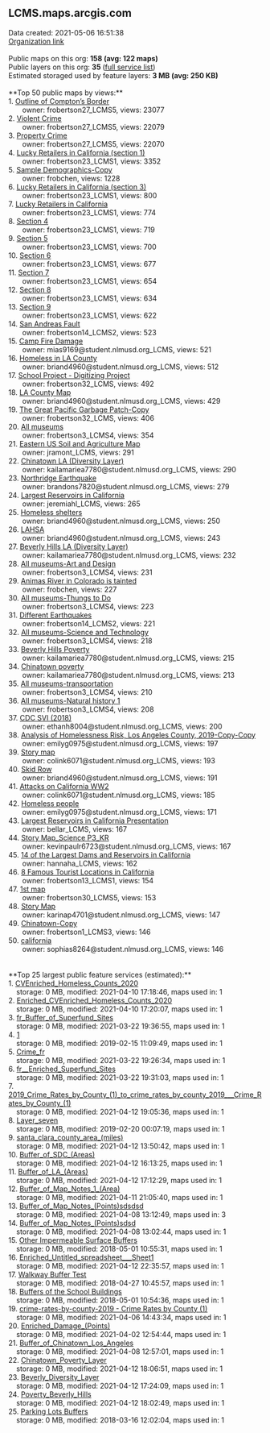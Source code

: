 <h2>LCMS.maps.arcgis.com</h2> Data created: 2021-05-06 16:51:38 <br /><a target='new' href='https://LCMS.maps.arcgis.com'>Organization link</a><br /><br />Public maps on this org: <b>158 (avg: 122 maps)</b><br />Public layers on this org: <b>35 </b>(<a target='new' href='https://services.arcgis.com/uLk3108IDcqbXf6a/ArcGIS/rest/services'>full service list</a>)<br />Estimated storaged used by feature layers: <b>3 MB (avg: 250 KB)</b><br /><br />**Top 50 public maps by views:**<br />  1. <a target='new' href='https://www.arcgis.com/home/item.html?id=3292cfec002a4240831e8d1dde7c8121'>Outline of Compton’s Border</a> <br />  &nbsp;&nbsp;&nbsp;&nbsp; &nbsp;&nbsp;owner: frobertson27_LCMS5, views: 23077<br />  2. <a target='new' href='https://www.arcgis.com/home/item.html?id=ccee0e0aa9934443ac136c70e54a04d9'>Violent Crime</a> <br />  &nbsp;&nbsp;&nbsp;&nbsp; &nbsp;&nbsp;owner: frobertson27_LCMS5, views: 22079<br />  3. <a target='new' href='https://www.arcgis.com/home/item.html?id=131e035cf0fa4fe18077e1c405d567ad'>Property Crime</a> <br />  &nbsp;&nbsp;&nbsp;&nbsp; &nbsp;&nbsp;owner: frobertson27_LCMS5, views: 22070<br />  4. <a target='new' href='https://www.arcgis.com/home/item.html?id=6f3182e6dd6b4df5b54cf393f5423186'>Lucky Retailers in California (section 1)</a> <br />  &nbsp;&nbsp;&nbsp;&nbsp; &nbsp;&nbsp;owner: frobertson23_LCMS1, views: 3352<br />  5. <a target='new' href='https://www.arcgis.com/home/item.html?id=aba749559b2543b787b3071dd2cd935f'>Sample Demographics-Copy</a> <br />  &nbsp;&nbsp;&nbsp;&nbsp; &nbsp;&nbsp;owner: frobchen, views: 1228<br />  6. <a target='new' href='https://www.arcgis.com/home/item.html?id=e36da2185faf42a5962028815bb36088'>Lucky Retailers in California (section 3)</a> <br />  &nbsp;&nbsp;&nbsp;&nbsp; &nbsp;&nbsp;owner: frobertson23_LCMS1, views: 800<br />  7. <a target='new' href='https://www.arcgis.com/home/item.html?id=61d668e1b20241e3a1d3bdbf636dab36'>Lucky Retailers in California</a> <br />  &nbsp;&nbsp;&nbsp;&nbsp; &nbsp;&nbsp;owner: frobertson23_LCMS1, views: 774<br />  8. <a target='new' href='https://www.arcgis.com/home/item.html?id=8f8f63374a744203b38e72f2e06f1579'>Section 4</a> <br />  &nbsp;&nbsp;&nbsp;&nbsp; &nbsp;&nbsp;owner: frobertson23_LCMS1, views: 719<br />  9. <a target='new' href='https://www.arcgis.com/home/item.html?id=af6f688ba7be44f496d8cebd5e3724e7'>Section 5</a> <br />  &nbsp;&nbsp;&nbsp;&nbsp; &nbsp;&nbsp;owner: frobertson23_LCMS1, views: 700<br />  10. <a target='new' href='https://www.arcgis.com/home/item.html?id=110ce56a61184f168c90c97f59968c9b'>Section 6</a> <br />  &nbsp;&nbsp;&nbsp;&nbsp; &nbsp;&nbsp;owner: frobertson23_LCMS1, views: 677<br />  11. <a target='new' href='https://www.arcgis.com/home/item.html?id=0f1befaca6a74439bf9f9114cd3179fe'>Section 7</a> <br />  &nbsp;&nbsp;&nbsp;&nbsp; &nbsp;&nbsp;owner: frobertson23_LCMS1, views: 654<br />  12. <a target='new' href='https://www.arcgis.com/home/item.html?id=5f9dae962c0f4beda5fa1ae729379916'>Section 8</a> <br />  &nbsp;&nbsp;&nbsp;&nbsp; &nbsp;&nbsp;owner: frobertson23_LCMS1, views: 634<br />  13. <a target='new' href='https://www.arcgis.com/home/item.html?id=f3cd59fd26a54c8a884f5b6a0a51906d'>Section 9</a> <br />  &nbsp;&nbsp;&nbsp;&nbsp; &nbsp;&nbsp;owner: frobertson23_LCMS1, views: 622<br />  14. <a target='new' href='https://www.arcgis.com/home/item.html?id=3a7feda4eaf848128d139b2b94e6772f'>San Andreas Fault</a> <br />  &nbsp;&nbsp;&nbsp;&nbsp; &nbsp;&nbsp;owner: frobertson14_LCMS2, views: 523<br />  15. <a target='new' href='https://www.arcgis.com/home/item.html?id=0f1c442cb13f4cc1923616a7f006ef50'>Camp Fire Damage</a> <br />  &nbsp;&nbsp;&nbsp;&nbsp; &nbsp;&nbsp;owner: mias9169@student.nlmusd.org_LCMS, views: 521<br />  16. <a target='new' href='https://www.arcgis.com/home/item.html?id=644a7c923ae8436c9d0744846a11a08f'>Homeless in LA County</a> <br />  &nbsp;&nbsp;&nbsp;&nbsp; &nbsp;&nbsp;owner: briand4960@student.nlmusd.org_LCMS, views: 512<br />  17. <a target='new' href='https://www.arcgis.com/home/item.html?id=039d6718ed39481f8e43f6f6a68cb5c8'>School Project - Digitizing Project</a> <br />  &nbsp;&nbsp;&nbsp;&nbsp; &nbsp;&nbsp;owner: frobertson32_LCMS, views: 492<br />  18. <a target='new' href='https://www.arcgis.com/home/item.html?id=6403e77976754b689ccbfdc74d89c97d'>LA County Map</a> <br />  &nbsp;&nbsp;&nbsp;&nbsp; &nbsp;&nbsp;owner: briand4960@student.nlmusd.org_LCMS, views: 429<br />  19. <a target='new' href='https://www.arcgis.com/home/item.html?id=76a2556a7f024b1cb483c59b54160d1c'>The Great Pacific Garbage Patch-Copy</a> <br />  &nbsp;&nbsp;&nbsp;&nbsp; &nbsp;&nbsp;owner: frobertson32_LCMS, views: 406<br />  20. <a target='new' href='https://www.arcgis.com/home/item.html?id=c5f3000074a2481e8f3d408d4be28265'>All museums</a> <br />  &nbsp;&nbsp;&nbsp;&nbsp; &nbsp;&nbsp;owner: frobertson3_LCMS4, views: 354<br />  21. <a target='new' href='https://www.arcgis.com/home/item.html?id=ddf68e1ac50d46f99230261d2c539ee3'>Eastern US Soil and Agriculture Map</a> <br />  &nbsp;&nbsp;&nbsp;&nbsp; &nbsp;&nbsp;owner: jramont_LCMS, views: 291<br />  22. <a target='new' href='https://www.arcgis.com/home/item.html?id=b9d7bf23377d461689d3346420a4b2b1'>Chinatown LA (Diversity Layer)</a> <br />  &nbsp;&nbsp;&nbsp;&nbsp; &nbsp;&nbsp;owner: kailamariea7780@student.nlmusd.org_LCMS, views: 290<br />  23. <a target='new' href='https://www.arcgis.com/home/item.html?id=9cf72f9304a2434cbb6ae9236ad34cde'>Northridge Earthquake</a> <br />  &nbsp;&nbsp;&nbsp;&nbsp; &nbsp;&nbsp;owner: brandons7820@student.nlmusd.org_LCMS, views: 279<br />  24. <a target='new' href='https://www.arcgis.com/home/item.html?id=01bf95ce2d2143f9975502e04578f98b'>Largest Reservoirs in California </a> <br />  &nbsp;&nbsp;&nbsp;&nbsp; &nbsp;&nbsp;owner: jeremiahl_LCMS, views: 265<br />  25. <a target='new' href='https://www.arcgis.com/home/item.html?id=881fc10ea3aa4ff994837c2362a8612f'>Homeless shelters</a> <br />  &nbsp;&nbsp;&nbsp;&nbsp; &nbsp;&nbsp;owner: briand4960@student.nlmusd.org_LCMS, views: 250<br />  26. <a target='new' href='https://www.arcgis.com/home/item.html?id=e26bfa83ab6640039f558c07cedda054'>LAHSA</a> <br />  &nbsp;&nbsp;&nbsp;&nbsp; &nbsp;&nbsp;owner: briand4960@student.nlmusd.org_LCMS, views: 243<br />  27. <a target='new' href='https://www.arcgis.com/home/item.html?id=5c350378172b421e8789348c5a81be60'>Beverly Hills LA (Diversity Layer)</a> <br />  &nbsp;&nbsp;&nbsp;&nbsp; &nbsp;&nbsp;owner: kailamariea7780@student.nlmusd.org_LCMS, views: 232<br />  28. <a target='new' href='https://www.arcgis.com/home/item.html?id=86d228f12cae48e9ac049f9bd477e15a'>All museums-Art and Design</a> <br />  &nbsp;&nbsp;&nbsp;&nbsp; &nbsp;&nbsp;owner: frobertson3_LCMS4, views: 231<br />  29. <a target='new' href='https://www.arcgis.com/home/item.html?id=b2bd34db598f44f69491b4b0fd74853f'>Animas River in Colorado is tainted</a> <br />  &nbsp;&nbsp;&nbsp;&nbsp; &nbsp;&nbsp;owner: frobchen, views: 227<br />  30. <a target='new' href='https://www.arcgis.com/home/item.html?id=1e48e4d78fd64aceab0f304459666a97'>All museums-Thungs to Do</a> <br />  &nbsp;&nbsp;&nbsp;&nbsp; &nbsp;&nbsp;owner: frobertson3_LCMS4, views: 223<br />  31. <a target='new' href='https://www.arcgis.com/home/item.html?id=194e74ef6af140c5bb73ecc1301cee0f'>Different Earthquakes</a> <br />  &nbsp;&nbsp;&nbsp;&nbsp; &nbsp;&nbsp;owner: frobertson14_LCMS2, views: 221<br />  32. <a target='new' href='https://www.arcgis.com/home/item.html?id=890ffcc85f42428a85c1821e013e2570'>All museums-Science and Technology</a> <br />  &nbsp;&nbsp;&nbsp;&nbsp; &nbsp;&nbsp;owner: frobertson3_LCMS4, views: 218<br />  33. <a target='new' href='https://www.arcgis.com/home/item.html?id=f8610af2b965484bad617fef8ba32ddb'>Beverly Hills Poverty</a> <br />  &nbsp;&nbsp;&nbsp;&nbsp; &nbsp;&nbsp;owner: kailamariea7780@student.nlmusd.org_LCMS, views: 215<br />  34. <a target='new' href='https://www.arcgis.com/home/item.html?id=873533e619334013927120f714b6c297'>Chinatown poverty</a> <br />  &nbsp;&nbsp;&nbsp;&nbsp; &nbsp;&nbsp;owner: kailamariea7780@student.nlmusd.org_LCMS, views: 213<br />  35. <a target='new' href='https://www.arcgis.com/home/item.html?id=817ea9f1e56c4b46b87247a8607823d0'>All museums-transportation </a> <br />  &nbsp;&nbsp;&nbsp;&nbsp; &nbsp;&nbsp;owner: frobertson3_LCMS4, views: 210<br />  36. <a target='new' href='https://www.arcgis.com/home/item.html?id=1a5fd7ab8f764032867baa991ce42c22'>All museums-Natural history 1</a> <br />  &nbsp;&nbsp;&nbsp;&nbsp; &nbsp;&nbsp;owner: frobertson3_LCMS4, views: 208<br />  37. <a target='new' href='https://www.arcgis.com/home/item.html?id=6f62c37c4be44c66a309f3adf200e1ba'>CDC SVI (2018)</a> <br />  &nbsp;&nbsp;&nbsp;&nbsp; &nbsp;&nbsp;owner: ethanh8004@student.nlmusd.org_LCMS, views: 200<br />  38. <a target='new' href='https://www.arcgis.com/home/item.html?id=d13faf549c8f4bbd9096d446174b4fb3'>Analysis of Homelessness Risk, Los Angeles County, 2019-Copy-Copy</a> <br />  &nbsp;&nbsp;&nbsp;&nbsp; &nbsp;&nbsp;owner: emilyg0975@student.nlmusd.org_LCMS, views: 197<br />  39. <a target='new' href='https://www.arcgis.com/home/item.html?id=91ddf22381ed463a8a4f669c68349217'>Story map</a> <br />  &nbsp;&nbsp;&nbsp;&nbsp; &nbsp;&nbsp;owner: colink6071@student.nlmusd.org_LCMS, views: 193<br />  40. <a target='new' href='https://www.arcgis.com/home/item.html?id=d5be6eaa5172423fb7f5172eb7da2c59'>Skid Row</a> <br />  &nbsp;&nbsp;&nbsp;&nbsp; &nbsp;&nbsp;owner: briand4960@student.nlmusd.org_LCMS, views: 191<br />  41. <a target='new' href='https://www.arcgis.com/home/item.html?id=b588e2a8386a488294fba9a5e29e8553'>Attacks on California WW2</a> <br />  &nbsp;&nbsp;&nbsp;&nbsp; &nbsp;&nbsp;owner: colink6071@student.nlmusd.org_LCMS, views: 185<br />  42. <a target='new' href='https://www.arcgis.com/home/item.html?id=6a3d3021a2564558a91f73332820c8da'>Homeless people</a> <br />  &nbsp;&nbsp;&nbsp;&nbsp; &nbsp;&nbsp;owner: emilyg0975@student.nlmusd.org_LCMS, views: 171<br />  43. <a target='new' href='https://www.arcgis.com/home/item.html?id=93654482ee5c4e01bed2ca4b64f069f8'>Largest Reservoirs in California Presentation </a> <br />  &nbsp;&nbsp;&nbsp;&nbsp; &nbsp;&nbsp;owner: bellar_LCMS, views: 167<br />  44. <a target='new' href='https://www.arcgis.com/home/item.html?id=96164e6d243644d9be5abd4e85fc6ac6'>Story Map_Science P3_KR</a> <br />  &nbsp;&nbsp;&nbsp;&nbsp; &nbsp;&nbsp;owner: kevinpaulr6723@student.nlmusd.org_LCMS, views: 167<br />  45. <a target='new' href='https://www.arcgis.com/home/item.html?id=81945c66a43f41cb81900d1eb0d2e106'>14 of the Largest Dams and Reservoirs in California</a> <br />  &nbsp;&nbsp;&nbsp;&nbsp; &nbsp;&nbsp;owner: hannaha_LCMS, views: 162<br />  46. <a target='new' href='https://www.arcgis.com/home/item.html?id=e890e4ff216343a580352ceb081f72c0'>8 Famous Tourist Locations in California</a> <br />  &nbsp;&nbsp;&nbsp;&nbsp; &nbsp;&nbsp;owner: frobertson13_LCMS1, views: 154<br />  47. <a target='new' href='https://www.arcgis.com/home/item.html?id=383961d51c944719904bbcfa2b9589b1'>1st map</a> <br />  &nbsp;&nbsp;&nbsp;&nbsp; &nbsp;&nbsp;owner: frobertson30_LCMS5, views: 153<br />  48. <a target='new' href='https://www.arcgis.com/home/item.html?id=ae4f7906898b47b0bf9998ef4aa9d143'>Story Map</a> <br />  &nbsp;&nbsp;&nbsp;&nbsp; &nbsp;&nbsp;owner: karinap4701@student.nlmusd.org_LCMS, views: 147<br />  49. <a target='new' href='https://www.arcgis.com/home/item.html?id=ea8f003d00c14e7ca18123bf307826f0'>Chinatown-Copy</a> <br />  &nbsp;&nbsp;&nbsp;&nbsp; &nbsp;&nbsp;owner: frobertson1_LCMS3, views: 146<br />  50. <a target='new' href='https://www.arcgis.com/home/item.html?id=02c298d2966343cebd71c47712696afb'>california</a> <br />  &nbsp;&nbsp;&nbsp;&nbsp; &nbsp;&nbsp;owner: sophias8264@student.nlmusd.org_LCMS, views: 146<br /><br /><br />**Top 25 largest public feature services (estimated):**<br /> 1. <a target='new' href='https://www.arcgis.com/home/item.html?id=b3e5e3baeb3c46be82bdc198ba5daba9'>CVEnriched_Homeless_Counts_2020</a><br /> &nbsp;&nbsp;&nbsp;&nbsp;storage: 0 MB, modified: 2021-04-10 17:18:46, maps used in: 1<br /> 2. <a target='new' href='https://www.arcgis.com/home/item.html?id=289ea001e04c45dda630d35e1ba06a81'>Enriched_CVEnriched_Homeless_Counts_2020</a><br /> &nbsp;&nbsp;&nbsp;&nbsp;storage: 0 MB, modified: 2021-04-10 17:20:07, maps used in: 1<br /> 3. <a target='new' href='https://www.arcgis.com/home/item.html?id=78300504315e40a4baa26445dc63ffa6'>fr_Buffer_of_Superfund_Sites</a><br /> &nbsp;&nbsp;&nbsp;&nbsp;storage: 0 MB, modified: 2021-03-22 19:36:55, maps used in: 1<br /> 4. <a target='new' href='https://www.arcgis.com/home/item.html?id=921f37cfe651493697af52f7e2508d27'>1</a><br /> &nbsp;&nbsp;&nbsp;&nbsp;storage: 0 MB, modified: 2019-02-15 11:09:49, maps used in: 1<br /> 5. <a target='new' href='https://www.arcgis.com/home/item.html?id=d12ee77d51e54dbc8d4284c101b20cd7'>Crime_fr</a><br /> &nbsp;&nbsp;&nbsp;&nbsp;storage: 0 MB, modified: 2021-03-22 19:26:34, maps used in: 1<br /> 6. <a target='new' href='https://www.arcgis.com/home/item.html?id=488da04cdaac47efaae0b30e777293f6'>fr__Enriched_Superfund_Sites</a><br /> &nbsp;&nbsp;&nbsp;&nbsp;storage: 0 MB, modified: 2021-03-22 19:31:03, maps used in: 1<br /> 7. <a target='new' href='https://www.arcgis.com/home/item.html?id=92623b73215f43d88ac367c6426f38a2'>2019_Crime_Rates_by_County_(1)_to_crime_rates_by_county_2019___Crime_Rates_by_County_(1)</a><br /> &nbsp;&nbsp;&nbsp;&nbsp;storage: 0 MB, modified: 2021-04-12 19:05:36, maps used in: 1<br /> 8. <a target='new' href='https://www.arcgis.com/home/item.html?id=594ae020d1c24e6e8705ca0bd83ae6e6'>Layer_seven</a><br /> &nbsp;&nbsp;&nbsp;&nbsp;storage: 0 MB, modified: 2019-02-20 00:07:19, maps used in: 1<br /> 9. <a target='new' href='https://www.arcgis.com/home/item.html?id=c66fa5cd41504749bcc6c163f334fcea'>santa_clara_county_area_(miles)</a><br /> &nbsp;&nbsp;&nbsp;&nbsp;storage: 0 MB, modified: 2021-04-12 13:50:42, maps used in: 1<br /> 10. <a target='new' href='https://www.arcgis.com/home/item.html?id=d9c623fb68a841f4be76b960108d3407'>Buffer_of_SDC_(Areas)</a><br /> &nbsp;&nbsp;&nbsp;&nbsp;storage: 0 MB, modified: 2021-04-12 16:13:25, maps used in: 1<br /> 11. <a target='new' href='https://www.arcgis.com/home/item.html?id=c37742b500b24ef187142e691a67e583'>Buffer_of_LA_(Areas)</a><br /> &nbsp;&nbsp;&nbsp;&nbsp;storage: 0 MB, modified: 2021-04-12 17:12:29, maps used in: 1<br /> 12. <a target='new' href='https://www.arcgis.com/home/item.html?id=a0518a921678464a8086e08cb9c6b752'>Buffer_of_Map_Notes_1_(Area)</a><br /> &nbsp;&nbsp;&nbsp;&nbsp;storage: 0 MB, modified: 2021-04-11 21:05:40, maps used in: 1<br /> 13. <a target='new' href='https://www.arcgis.com/home/item.html?id=b9ef48031e674dd195f71d5c6242f1e4'>Buffer_of_Map_Notes_(Points)sdsdsd</a><br /> &nbsp;&nbsp;&nbsp;&nbsp;storage: 0 MB, modified: 2021-04-08 13:12:49, maps used in: 3<br /> 14. <a target='new' href='https://www.arcgis.com/home/item.html?id=651ecc84efa04d5ea731d35244926abb'>Buffer_of_Map_Notes_(Points)sdsd</a><br /> &nbsp;&nbsp;&nbsp;&nbsp;storage: 0 MB, modified: 2021-04-08 13:02:44, maps used in: 1<br /> 15. <a target='new' href='https://www.arcgis.com/home/item.html?id=2513f56561d34975bb74948bf74bfd23'>Other Impermeable Surface Buffers</a><br /> &nbsp;&nbsp;&nbsp;&nbsp;storage: 0 MB, modified: 2018-05-01 10:55:31, maps used in: 1<br /> 16. <a target='new' href='https://www.arcgis.com/home/item.html?id=b02cb8c262524790a4834512133dfebf'>Enriched_Untitled_spreadsheet___Sheet1</a><br /> &nbsp;&nbsp;&nbsp;&nbsp;storage: 0 MB, modified: 2021-04-12 22:35:57, maps used in: 1<br /> 17. <a target='new' href='https://www.arcgis.com/home/item.html?id=882c6e31ea6e4aef94978078dc0dd880'>Walkway Buffer Test</a><br /> &nbsp;&nbsp;&nbsp;&nbsp;storage: 0 MB, modified: 2018-04-27 10:45:57, maps used in: 1<br /> 18. <a target='new' href='https://www.arcgis.com/home/item.html?id=245213e3ad2f430788143d224814c7ee'>Buffers of the School Buildings</a><br /> &nbsp;&nbsp;&nbsp;&nbsp;storage: 0 MB, modified: 2018-05-01 10:54:36, maps used in: 1<br /> 19. <a target='new' href='https://www.arcgis.com/home/item.html?id=fd729a9d58474e7f80c34c1fbd6037eb'>crime-rates-by-county-2019 - Crime Rates by County (1)</a><br /> &nbsp;&nbsp;&nbsp;&nbsp;storage: 0 MB, modified: 2021-04-06 14:43:34, maps used in: 1<br /> 20. <a target='new' href='https://www.arcgis.com/home/item.html?id=d370572aadf24642b22f791d5df1ff8f'>Enriched_Damage_(Points)</a><br /> &nbsp;&nbsp;&nbsp;&nbsp;storage: 0 MB, modified: 2021-04-02 12:54:44, maps used in: 1<br /> 21. <a target='new' href='https://www.arcgis.com/home/item.html?id=173478b046e94cdd9f95661270c7d8b8'>Buffer_of_Chinatown_Los_Angeles</a><br /> &nbsp;&nbsp;&nbsp;&nbsp;storage: 0 MB, modified: 2021-04-08 12:57:01, maps used in: 1<br /> 22. <a target='new' href='https://www.arcgis.com/home/item.html?id=2657762b105341fd8ba8fee2816c79b9'>Chinatown_Poverty_Layer</a><br /> &nbsp;&nbsp;&nbsp;&nbsp;storage: 0 MB, modified: 2021-04-12 18:06:51, maps used in: 1<br /> 23. <a target='new' href='https://www.arcgis.com/home/item.html?id=0419d0b044d44352bc7820fd3ac380fc'>Beverly_Diversity_Layer</a><br /> &nbsp;&nbsp;&nbsp;&nbsp;storage: 0 MB, modified: 2021-04-12 17:24:09, maps used in: 1<br /> 24. <a target='new' href='https://www.arcgis.com/home/item.html?id=4e438326a1c346c5b3917ea0772cc72f'>Poverty_Beverly_Hills</a><br /> &nbsp;&nbsp;&nbsp;&nbsp;storage: 0 MB, modified: 2021-04-12 18:02:49, maps used in: 1<br /> 25. <a target='new' href='https://www.arcgis.com/home/item.html?id=e252c0fd0b994d0e931157eca270c38c'>Parking Lots Buffers</a><br /> &nbsp;&nbsp;&nbsp;&nbsp;storage: 0 MB, modified: 2018-03-16 12:02:04, maps used in: 1<br />